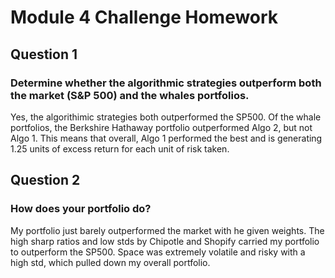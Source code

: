 # Module 4 Challenge Homework

## Question 1
### Determine whether the algorithmic strategies outperform both the market (S&P 500) and the whales portfolios.
Yes, the algorithimic strategies both outperformed the SP500. Of the whale portfolios, the Berkshire Hathaway portfolio outperformed Algo 2, but not Algo 1. This means that overall, Algo 1 performed the best and is generating 1.25 units of excess return for each unit of risk taken. 

## Question 2
### How does your portfolio do?
My portfolio just barely outperformed the market with he given weights. The high sharp ratios and low stds by Chipotle and Shopify carried my portfolio to outperform the SP500. Space was extremely volatile and risky with a high std, which pulled down my overall portfolio.
